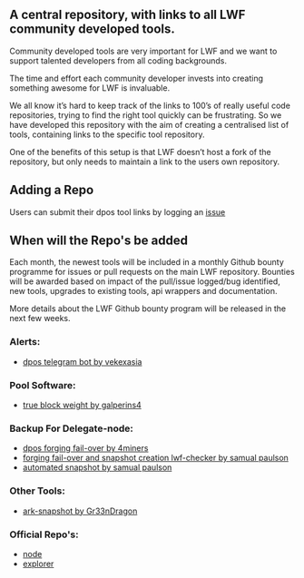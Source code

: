 
## A central repository, with links to all LWF community developed tools.

Community developed tools are very important for LWF and we want to support talented developers from all coding backgrounds. 

The time and effort each community developer invests into creating something awesome for LWF is invaluable.

We all know it’s hard to keep track of the links to 100’s of really useful code repositories, trying to find the right tool quickly can be frustrating.  So we have developed this repository with the aim of creating a centralised list of tools, containing links to the specific tool repository.  

One of the benefits of this setup is that LWF doesn’t host a fork of the repository, but only needs to maintain a link to the users own repository.

## Adding a Repo

Users can submit their dpos tool links by logging an [issue](https://github.com/seatrips/LWF-Community-Tools/issues/new/choose)

## When will the Repo's be added

Each month, the newest tools will be included in a monthly Github bounty programme for issues or pull requests on the main LWF repository.  Bounties will be awarded based on impact of the pull/issue logged/bug identified, new tools, upgrades to existing tools, api wrappers and documentation.

More details about the LWF Github bounty program will be released in the next few weeks.

### Alerts:
- [dpos telegram bot by vekexasia](https://github.com/vekexasia/dpos-telegram-bot)

### Pool Software:
- [true block weight by galperins4](https://github.com/galperins4)

### Backup For Delegate-node:
- [dpos forging fail-over by 4miners](https://github.com/4miners/always-forge)
- [forging fail-over and snapshot creation lwf-checker by samual paulson](https://github.com/samuelpaulsun/lwf-checker)
- [automated snapshot by samual paulson](https://github.com/samuelpaulsun/lwf-snapshot)

### Other Tools:
- [ark-snapshot by Gr33nDragon](https://github.com/Gr33nDrag0n69/Ark-Snapshot)


### Official Repo's:
- [node](https://github.com/lwfcoin/lwf-node/)
- [explorer](https://github.com/lwfcoin/lwf-explorer/)
